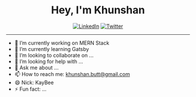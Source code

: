 <h1 align="center">Hey, I'm Khunshan</h1>

<p align="center">
<!--     <a href="https://www.ivanovyordan.com"><img alt="Blog" src="https://img.shields.io/badge/check-website-green?logo=rss&style=for-the-badge"></a> -->
    <a href="https://www.linkedin.com/in/khunshan-butt/"><img alt="LinkedIn" src="https://img.shields.io/twitter/follow/khunshan97?style=social"></a>
    <a href="https://twitter.com/khunshan97"><img alt="Twitter" src="https://img.shields.io/badge/follow-@ivanov__yordan-green?logo=twitter&style=for-the-badge"></a>
</p>

<hr>



- 🔭 I’m currently working on MERN Stack
- 🌱 I’m currently learning Gatsby
- 👯 I’m looking to collaborate on ...
- 🤔 I’m looking for help with ...
- 💬 Ask me about ...
- 📫 How to reach me: khunshan.butt@gmail.com
- 😄 Nick: KayBee 
- ⚡ Fun fact: ...
